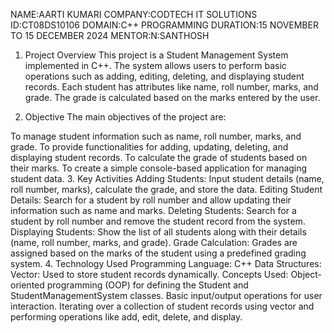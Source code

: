 NAME:AARTI KUMARI
COMPANY:CODTECH IT SOLUTIONS
ID:CT08DS10106
DOMAIN:C++ PROGRAMMING
DURATION:15 NOVEMBER TO 15 DECEMBER 2024
MENTOR:N:SANTHOSH


1. Project Overview
This project is a Student Management System implemented in C++. The system allows users to perform basic operations such as adding, editing, deleting, and displaying student records. Each student has attributes like name, roll number, marks, and grade. The grade is calculated based on the marks entered by the user.

2. Objective
The main objectives of the project are:

To manage student information such as name, roll number, marks, and grade.
To provide functionalities for adding, updating, deleting, and displaying student records.
To calculate the grade of students based on their marks.
To create a simple console-based application for managing student data.
3. Key Activities
Adding Students: Input student details (name, roll number, marks), calculate the grade, and store the data.
Editing Student Details: Search for a student by roll number and allow updating their information such as name and marks.
Deleting Students: Search for a student by roll number and remove the student record from the system.
Displaying Students: Show the list of all students along with their details (name, roll number, marks, and grade).
Grade Calculation: Grades are assigned based on the marks of the student using a predefined grading system.
4. Technology Used
Programming Language: C++
Data Structures:
Vector: Used to store student records dynamically.
Concepts Used:
Object-oriented programming (OOP) for defining the Student and StudentManagementSystem classes.
Basic input/output operations for user interaction.
Iterating over a collection of student records using vector and performing operations like add, edit, delete, and display.






